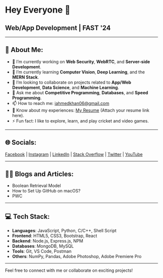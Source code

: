 # Hey Everyone 👋  

## Web/App Development | FAST '24  

---

## 💫 About Me:  
- 🔭 I’m currently working on **Web Security**, **WebRTC**, and **Server-side Development**.  
- 🌱 I’m currently learning **Computer Vision**, **Deep Learning**, and the **MERN Stack**.  
- 👯 I’m looking to collaborate on projects related to **App/Web Development**, **Data Science**, and **Machine Learning**.  
- 💬 Ask me about **Competitive Programming**, **Databases**, and **Speed Programming**.  
- 📫 How to reach me: [iahmedkhan06@gmail.com](mailto:iahmedkhan06@gmail.com)  
- 📄 Know about my experiences: [My Resume](#) (Attach your resume link here).  
- ⚡ Fun fact: I like to explore, learn, and play cricket and video games.  

---

## 🌐 Socials:  
[Facebook](#) | [Instagram](#) | [LinkedIn](https://linkedin.com/in/ibad-khan) | [Stack Overflow](#) | [Twitter](#) | [YouTube](#)  

---

## ✍🏻 Blogs and Articles:  
- Boolean Retrieval Model  
- How to Set Up GitHub on macOS?  
- PWC  

---

## 💻 Tech Stack:  
- **Languages**: JavaScript, Python, C/C++, Shell Script  
- **Frontend**: HTML5, CSS3, Bootstrap, React  
- **Backend**: Node.js, Express.js, NPM  
- **Databases**: MongoDB, MySQL  
- **Tools**: Git, VS Code, Postman  
- **Others**: NumPy, Pandas, Adobe Photoshop, Adobe Premiere Pro  

---

Feel free to connect with me or collaborate on exciting projects!  
